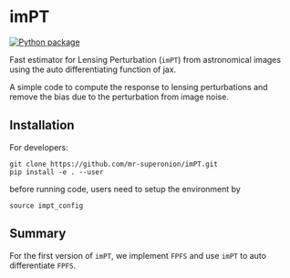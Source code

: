 # imPT
[![Python package](https://github.com/mr-superonion/lensPT/actions/workflows/python-package.yml/badge.svg)](https://github.com/mr-superonion/lensPT/actions/workflows/python-package.yml)

Fast estimator for Lensing Perturbation (`imPT`) from astronomical images
using the auto differentiating function of jax.

A simple code to compute the response to lensing perturbations and remove the
bias due to the perturbation from image noise.


## Installation

For developers:
```shell
git clone https://github.com/mr-superonion/imPT.git
pip install -e . --user
```
before running code, users need to setup the environment by
```shell
source impt_config
```

## Summary
For the first version of `imPT`, we implement `FPFS` and use `imPT` to auto
differentiate `FPFS`.
